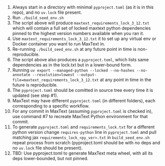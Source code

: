 1. Always start in a directory with minimal `pyproject.toml` (as it is in this repo), and no `uv.lock` file present.
2. Run `./build_seed_env.sh`
3. The script above will produce `maxtext_requirements_lock_3_12.txt` which will contain a full set of locked maxtext python dependencies pinned to the highest version numbers available when you ran it. 
4. Use `maxtext_requirements_lock_3_12.txt` it to set up any virtual env or Docker container you want to run MaxText in.
5. Re-running `./build_seed_env.sh` at any future point in time is non-reproducible.
6. The script above also produces a `pyproject.toml`, which lists same dependencies as in the lock.txt but in a lower-bound form.
7. Running `uv export --managed-python --locked --no-hashes --no-annotate --resolution=lowest --output-file=maxtext_requirements_lock_3_12.txt` at any point in time in the future is reproducible.
8. The `pyproject.toml` should be comitted in source tree every time it is updated (see step #1). 
9. MaxText may have different `pyproject.toml` (in different folders), each corresponding to a specific workflow.
10. For any commit in MaxText (assuming `pyproject.toml` is checked in), use command #7 to recreate MaxText Python environment for that commit.
11. To generate `pyproject.toml` and `requirements_lock.txt` for a different python version change `requires-python` line in `pyproject.toml` and pull matching jax `requirements_lock_<py_ver>.txt` in `build_seed_env.sh` repeat process from scratch (pyproject.toml should be with no deps and no `uv.lock` file should be present).
12. TBD: Use pyproject.toml to generate MaxText meta wheel, with all its deps lower-bounded, but not pinned.